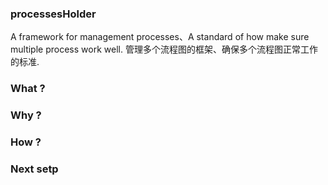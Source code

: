 ### processesHolder
A framework for management processes、A standard of how make sure multiple process work well.
管理多个流程图的框架、确保多个流程图正常工作的标准.

### What ?

### Why ?

### How ?

### Next setp
